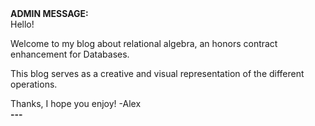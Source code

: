 <b>
  ADMIN MESSAGE:<br>
</b>
Hello!

Welcome to my blog about relational algebra, an honors contract enhancement for Databases.

This blog serves as a creative and visual representation of the different operations.

Thanks, I hope you enjoy!
-Alex<br>
<b>---</b>
